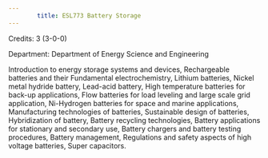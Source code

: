 ```yaml
---
        title: ESL773 Battery Storage
---
```

Credits: 3 (3-0-0)

Department: Department of Energy Science and Engineering

Introduction to energy storage systems and devices, Rechargeable batteries and their Fundamental electrochemistry, Lithium batteries, Nickel metal hydride battery, Lead-acid battery, High temperature batteries for back-up applications, Flow batteries for load leveling and large scale grid application, Ni-Hydrogen batteries for space and marine applications, Manufacturing technologies of batteries, Sustainable design of batteries, Hybridization of battery, Battery recycling technologies, Battery applications for stationary and secondary use, Battery chargers and battery testing procedures, Battery management, Regulations and safety aspects of high voltage batteries, Super capacitors.